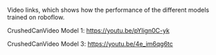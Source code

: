 

Video links, which shows how the performance of the different models trained on roboflow.

CrushedCanVideo Model 1:
https://youtu.be/pYlign0C-yk

CrushedCanVideo Model 3:
https://youtu.be/4e_im6qg6tc
